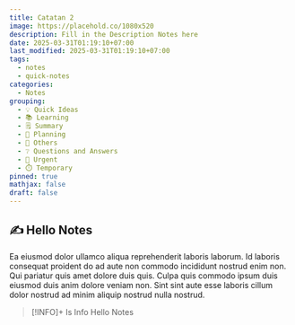 ```yaml
---
title: Catatan 2
image: https://placehold.co/1080x520
description: Fill in the Description Notes here
date: 2025-03-31T01:19:10+07:00
last_modified: 2025-03-31T01:19:10+07:00
tags:
  - notes
  - quick-notes
categories:
  - Notes
grouping:
  - 💡 Quick Ideas
  - 📚 Learning
  - 🗒️ Summary
  - 🔂 Planning
  - 🤔 Others
  - ❔ Questions and Answers
  - 🚨 Urgent
  - ⏱️ Temporary
pinned: true
mathjax: false
draft: false
---
```


## ✍️ Hello Notes
Ea eiusmod dolor ullamco aliqua reprehenderit laboris laborum. Id laboris consequat proident do ad aute non commodo incididunt nostrud enim non. Qui pariatur quis amet dolore duis quis. Culpa quis commodo ipsum duis eiusmod duis anim dolore veniam non. Sint sint aute esse laboris cillum dolor nostrud ad minim aliquip nostrud nulla nostrud.

> [!INFO]+ Is Info
> Hello Notes
